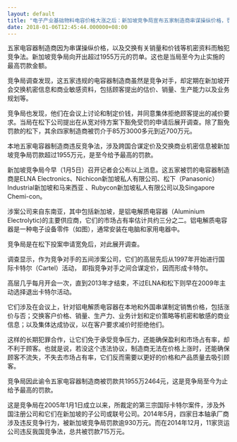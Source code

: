 ```yaml
---
layout: default
title: "电子产业基础物料电容价格大涨之后：新加坡竞争局宣布五家制造商串谋操纵价格，罚逾1955万元"
date: 2018-01-06T12:45:44.000000+08:00
---
```


五家电容器制造商因为串谋操纵价格，以及交换有关销量和价钱等机密资料而触犯竞争法。新加坡竞争局向开出超过1955万元的罚单。这也是当局至今为止实施的最高罚款金额。

竞争局调查发现，这五家违规的电容器制造商虽然是竞争对手，却定期在新加坡开会交换机密信息和商业敏感资料，包括顾客提出的估价、销量、生产能力以及业务规划等。

竞争局也发现，他们在会议上讨论和制定价钱，并同意集体拒绝顾客提出的减价要求。当局在松下公司提出在从宽对待方案下豁免受罚的申请后展开调查。除了豁免罚款的松下，其余四家制造商被罚介于85万3000多元到近700万元。

本地五家电容器制造商违反竞争法，涉及跨国合谋定价及交换商业机密信息被新加坡竞争局罚款超过1955万元，是至今给予最高的罚款。

新加坡竞争局今早（1月5日）召开记者会公布以上消息。这五家被罚的电容器制造商是ELNA Electronics、Nichicon新加坡私人有限公司、松下（Panasonic）Industrial新加坡和马来西亚 、Rubycon新加坡私人有限公司以及Singapore Chemi-con。

涉案公司来自东南亚，其中包括新加坡，是铝电解质电容器（Aluminium Electrolytic)的主要供应商，它们的市场占有率估计共约三分之二。铝电解质电容器是一种电子设备零件（如图），通常安装在电脑和家用电器中。

竞争局是在松下投案申请宽免后，对此展开调查。

调查显示，作为竞争对手的五间涉案公司，它们的高层先后从1997年开始进行国际卡特尔（Cartel）活动， 即指竞争对手之间合谋定价，因而形成卡特尔。

高层几乎每月开会一次，直到2013年才结束，不过ELNA和松下则早在2009年主动选择退出卡特尔活动。

它们涉及在会议上，针对铝电解质电容器在本地和外国串谋制定销售价格，包括涨价与否；交换客户价格、销量、生产力、业务计划和定价策略等机密和敏感的商业信息；以及集体达成协议，以在客户要求减价时拒绝他们。

这样的长期犯罪合作，让它们免于承受竞争压力，还能确保盈利和市场占有率，却不利于顾客。也就是说，若没这个违法协议，制造商无法在价格上涨时，还能确保顾客不流失，不失去市场占有率，它们反而需要以更好的价格和产品质量去吸引顾客。

竞争局因此谕令五家电容器制造商被罚款共1955万2464元，这是竞争局至今为止给予最高的罚款。

这是竞争局在2005年1月1日成立以来，所裁定的第三宗国际卡特尔案件，涉及外国注册公司和它们在新加坡的子公司或联号公司。2014年5月，四家日本轴承厂商涉及违反竞争行为，被新加坡竞争局罚款逾930万元。而在2014年12月，11家货运公司违反我国竞争法，总共被罚款715万元。

